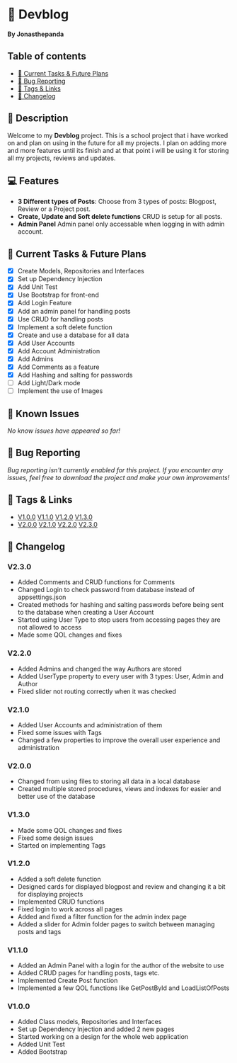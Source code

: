 # 📰 Devblog
**By Jonasthepanda**
 
## Table of contents
- [🔧 Current Tasks & Future Plans](https://github.com/Jonasthepanda67/Devblog?tab=readme-ov-file#-current-tasks--future-plans)
- [🐞 Bug Reporting](https://github.com/Jonasthepanda67/Devblog?tab=readme-ov-file#-bug-reporting)
- [🔗 Tags & Links](https://github.com/Jonasthepanda67/Devblog?tab=readme-ov-file#-tags--links)
- [📜 Changelog](https://github.com/Jonasthepanda67/Devblog?tab=readme-ov-file#-changelog)
 
## 📝 Description
Welcome to my **Devblog** project. This is a school project that i have worked on and plan on using in the future for all my projects. I plan on adding more and more features until its finish and at that point i will be using it for storing all my projects, reviews and updates.
 
## 💻 Features
- **3 Different types of Posts**: Choose from 3 types of posts: Blogpost, Review or a Project post.
- **Create, Update and Soft delete functions** CRUD is setup for all posts.
- **Admin Panel** Admin panel only accessable when logging in with admin account.
 
## 🔧 Current Tasks & Future Plans
- [X] Create Models, Repositories and Interfaces
- [X] Set up Dependency Injection
- [X] Add Unit Test
- [X] Use Bootstrap for front-end
- [X] Add Login Feature
- [X] Add an admin panel for handling posts
- [X] Use CRUD for handling posts
- [X] Implement a soft delete function
- [X] Create and use a database for all data
- [X] Add User Accounts
- [X] Add Account Administration
- [X] Add Admins
- [X] Add Comments as a feature
- [X] Add Hashing and salting for passwords
- [ ] Add Light/Dark mode
- [ ] Implement the use of Images
 
## 🚧 Known Issues
*No know issues have appeared so far!*
 
## 🐞 Bug Reporting
*Bug reporting isn't currently enabled for this project. If you encounter any issues, feel free to download the project and make your own improvements!*   
 
## 🔗 Tags & Links
- [V1.0.0](https://github.com/Jonasthepanda67/Devblog/releases/tag/V1.0.0)
[V1.1.0](https://github.com/Jonasthepanda67/Devblog/releases/tag/V1.1.0)
[V1.2.0](https://github.com/Jonasthepanda67/Devblog/releases/tag/V1.2.0)
[V1.3.0](https://github.com/Jonasthepanda67/Devblog/releases/tag/V1.3.0)
- [V2.0.0](https://github.com/Jonasthepanda67/Devblog/releases/tag/V2.0.0)
[V2.1.0](https://github.com/Jonasthepanda67/Devblog/releases/tag/V2.1.0)
[V2.2.0](https://github.com/Jonasthepanda67/Devblog/releases/tag/V2.2.0)
[V2.3.0](https://github.com/Jonasthepanda67/Devblog/releases/tag/V2.3.0)

## 📜 Changelog

### **V2.3.0**
- Added Comments and CRUD functions for Comments
- Changed Login to check password from database instead of appsettings.json
- Created methods for hashing and salting passwords before being sent to the database when creating a User Account
- Started using User Type to stop users from accessing pages they are not allowed to access
- Made some QOL changes and fixes

### **V2.2.0**
- Added Admins and changed the way Authors are stored
- Added UserType property to every user with 3 types: User, Admin and Author
- Fixed slider not routing correctly when it was checked

### **V2.1.0**
- Added User Accounts and administration of them
- Fixed some issues with Tags
- Changed a few properties to improve the overall user experience and administration

### **V2.0.0**
- Changed from using files to storing all data in a local database
- Created multiple stored procedures, views and indexes for easier and better use of the database

### **V1.3.0**
- Made some QOL changes and fixes
- Fixed some design issues
- Started on implementing Tags

### **V1.2.0**
- Added a soft delete function
- Designed cards for displayed blogpost and review and changing it a bit for displaying projects
- Implemented CRUD functions
- Fixed login to work across all pages
- Added and fixed a filter function for the admin index page
- Added a slider for Admin folder pages to switch between managing posts and tags

### **V1.1.0**
- Added an Admin Panel with a login for the author of the website to use
- Added CRUD pages for handling posts, tags etc.
- Implemented Create Post function
- Implemented a few QOL functions like GetPostById and LoadListOfPosts
 
### **V1.0.0**
- Added Class models, Repositories and Interfaces
- Set up Dependency Injection and added 2 new pages
- Started working on a design for the whole web application
- Added Unit Test
- Added Bootstrap
